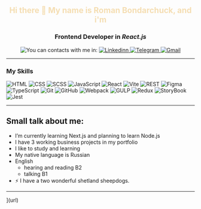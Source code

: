 <div align="center">
<h2 style="color: wheat"> Hi there 👋 My name is Roman Bondarchuck, and i'm</h2>
      <h3> Frontend Developer in <i><b>React.js</b></i> </h3>
</div>

<div class="constacts" align="center">
    <span>
      <img src="https://img.shields.io/badge/You can contacts with me in:-wheat?style=for-the-badge&logo=text&logoColor=blue" alt="You can contacts with me in:">
    </span>
    <a href="https://www.linkedin.com/in/romanbondarchuk/">
          <img src="https://img.shields.io/badge/LinkedIn:-ffffff?style=for-the-badge&logo=linkedin&logoColor=blue" alt="Linkedinn"/>
    </a>
    <a href="https://t.me/rkliss">
        <img src="https://img.shields.io/badge/Telegram-blue?style=for-the-badge&logo=telegram&logoColor=white" alt="Telegram">
    </a>
    <a href="mailto:yukkilumen@gmail.com?subject=Привет, я пришел с ГитХаб!&body=Здравствуйте!">
        <img src="https://img.shields.io/badge/Email-ffffff?style=for-the-badge&logo=gmail&logoColor=red" alt="Gmail">
    </a>
</div>

<hr>

### My Skills
![HTML](https://img.shields.io/badge/html-wheat.svg?style=for-the-badge&logo=html5&logoColor=white)
![CSS](https://img.shields.io/badge/css-deepskyblue.svg?style=for-the-badge&logo=css3&logoColor=white)
![SCSS](https://img.shields.io/badge/sass-tomato.svg?style=for-the-badge&logo=sass&logoColor=white)
![JavaScript](https://img.shields.io/badge/JavaScript-F7DF1E?style=for-the-badge&logo=javascript&logoColor=black)
![React](https://img.shields.io/badge/react-%2320232a.svg?style=for-the-badge&logo=react&logoColor=%2361DAFB)
![Vite](https://img.shields.io/badge/vite-%23646CFF.svg?style=for-the-badge&logo=vite&logoColor=gold)
![REST](https://img.shields.io/badge/rest-lightseagreen.svg?style=for-the-badge&logo=rest&logoColor=white)
![Figma](https://img.shields.io/badge/figma-dimgray.svg?style=for-the-badge&logo=figma&logoColor=white)
![TypeScript](https://img.shields.io/badge/TypeSctipt-316192?style=for-the-badge&logo=typescript&logoColor=white)
![Git](https://img.shields.io/badge/git-000000.svg?style=for-the-badge&logo=git&logoColor=red)
![GitHub](https://img.shields.io/badge/github-indigo.svg?style=for-the-badge&logo=github&logoColor=white)
![Webpack](https://img.shields.io/badge/webpack-%238DD6F9.svg?style=for-the-badge&logo=webpack&logoColor=white)
![GULP](https://img.shields.io/badge/gulp-white.svg?style=for-the-badge&logo=gulp&logoColor=red)
![Redux](https://img.shields.io/badge/redux-%23593d88.svg?style=for-the-badge&logo=redux&logoColor=white)
![StoryBook](https://img.shields.io/badge/storybook-wheat.svg?style=for-the-badge&logo=storybook&logoColor=black)
![Jest](https://img.shields.io/badge/jest-powderblue.svg?style=for-the-badge&logo=jest&logoColor=black)
<hr>

## Small talk about me:
- I’m currently learning Next.js and planning to learn Node.js
- I have 3 working business projects in my portfolio
- I like to study and learning
- My native language is Russian
- English
    - hearing and reading B2
    - talking B1
- ⚡ I have a two wonderful shetland sheepdogs.

<hr>
](url)
